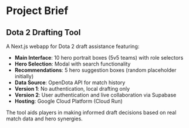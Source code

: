 # Project Brief

## Dota 2 Drafting Tool

A Next.js webapp for Dota 2 draft assistance featuring:

- **Main Interface**: 10 hero portrait boxes (5v5 teams) with role selectors
- **Hero Selection**: Modal with search functionality
- **Recommendations**: 5 hero suggestion boxes (random placeholder initially)
- **Data Source**: OpenDota API for match history
- **Version 1**: No authentication, local drafting only
- **Version 2**: User authentication and live collaboration via Supabase
- **Hosting**: Google Cloud Platform (Cloud Run)

The tool aids players in making informed draft decisions based on real match data and hero synergies.